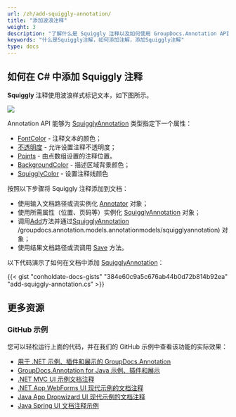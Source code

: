 ```yaml
---
url: /zh/add-squiggly-annotation/
title: "添加波浪注释"
weight: 3
description: "了解什么是 Squiggly 注释以及如何使用 GroupDocs.Annotation API 以编程方式将其添加到文档中，该 API 是 Conholdate.Total for .NET 的一部分。"
keywords: "什么是Squiggly注解，如何添加注解，添加Squiggly注解"
type: docs
---
```


## 如何在 C# 中添加 Squiggly 注释
**Squiggly** 注释使用波浪样式标记文本，如下图所示。

![](https://docs.groupdocs.com/annotation/net/images/add-squiggly-annotation.png)

Annotation API 能够为 [SquigglyAnnotation](https://apireference.groupdocs.com/net/annotation/groupdocs.annotation.models.annotationmodels/squigglyannotation) 类型指定下一个属性：

* [FontColor](https://apireference.groupdocs.com/annotation/net/groupdocs.annotation.models.annotationmodels/squigglyannotation/properties/fontcolor) - 注释文本的颜色；
* [不透明度](https://apireference.groupdocs.com/annotation/net/groupdocs.annotation.models.annotationmodels/squigglyannotation/properties/opacity) - 允许设置注释不透明度；
* [Points](https://apireference.groupdocs.com/annotation/net/groupdocs.annotation.models.annotationmodels/squigglyannotation/properties/points) - 由点数组设置的注释位置。
* [BackgroundColor](https://apireference.groupdocs.com/annotation/net/groupdocs.annotation.models.annotationmodels/textfieldannotation/properties/backgroundcolor) - 描述区域背景颜色；
* [SquigglyColor](https://apireference.groupdocs.com/annotation/net/groupdocs.annotation.models.annotationmodels/squigglyannotation/properties/squigglycolor) - 设置注释线颜色

按照以下步骤将 Squiggly 注释添加到文档：

* 使用输入文档路径或流实例化 [Annotator](https://apireference.groupdocs.com/net/annotation/groupdocs.annotation/annotator) 对象；
* 使用所需属性（位置、页码等）实例化 [SquigglyAnnotation](https://apireference.groupdocs.com/net/annotation/groupdocs.annotation.models.annotationmodels/squigglyannotation) 对象；
* 调用[Add](https://apireference.groupdocs.com/net/annotation/groupdocs.annotation/annotator/methods/add)方法并通过[SquigglyAnnotation](https://apireference.groupdocs.com/net/annotation) /groupdocs.annotation.models.annotationmodels/squigglyannotation) 对象；
* 使用结果文档路径或流调用 [Save](https://apireference.groupdocs.com/net/annotation/groupdocs.annotation/annotator/methods/save/index) 方法。

以下代码演示了如何在文档中添加 [SquigglyAnnotation](https://apireference.groupdocs.com/net/annotation/groupdocs.annotation.models.annotationmodels/squigglyannotation)：

{{< gist "conholdate-docs-gists" "384e60c9a5c676ab44b0d72b814b92ea" "add-squiggly-annotation.cs" >}}
    



## 更多资源
### GitHub 示例
您可以轻松运行上面的代码，并在我们的 GitHub 示例中查看该功能的实际效果：

* [用于 .NET 示例、插件和展示的 GroupDocs.Annotation](https://github.com/groupdocs-annotation/GroupDocs.Annotation-for-.NET)
* [GroupDocs.Annotation for Java 示例、插件和展示](https://github.com/groupdocs-annotation/GroupDocs.Annotation-for-Java)
* [.NET MVC UI 示例文档注释](https://github.com/groupdocs-annotation/GroupDocs.Annotation-for-.NET-MVC)
* [.NET App WebForms UI 现代示例的文档注释](https://github.com/groupdocs-annotation/GroupDocs.Annotation-for-.NET-WebForms)
* [Java App Dropwizard UI 现代示例的文档注释](https://github.com/groupdocs-annotation/GroupDocs.Annotation-for-Java-Dropwizard)
* [Java Spring UI 文档注释示例](https://github.com/groupdocs-annotation/GroupDocs.Annotation-for-Java-Spring)
    





